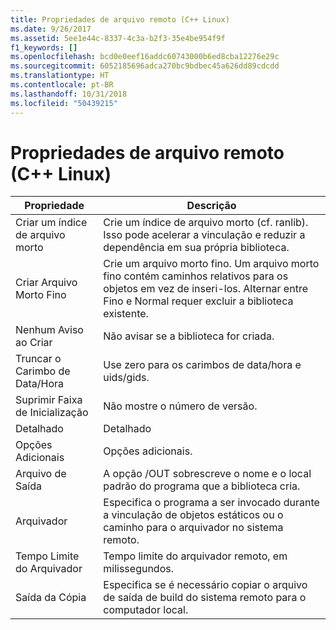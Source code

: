 ```yaml
---
title: Propriedades de arquivo remoto (C++ Linux)
ms.date: 9/26/2017
ms.assetid: 5ee1e44c-8337-4c3a-b2f3-35e4be954f9f
f1_keywords: []
ms.openlocfilehash: bcd0e0eef16addc60743000b6ed8cba12276e29c
ms.sourcegitcommit: 6052185696adca270bc9bdbec45a626dd89cdcdd
ms.translationtype: HT
ms.contentlocale: pt-BR
ms.lasthandoff: 10/31/2018
ms.locfileid: "50439215"
---
```

# <a name="remote-archive-properties-c-linux"></a>Propriedades de arquivo remoto (C++ Linux)

Propriedade | Descrição
--- | ---
Criar um índice de arquivo morto | Crie um índice de arquivo morto (cf. ranlib).  Isso pode acelerar a vinculação e reduzir a dependência em sua própria biblioteca.
Criar Arquivo Morto Fino | Crie um arquivo morto fino.  Um arquivo morto fino contém caminhos relativos para os objetos em vez de inseri-los.  Alternar entre Fino e Normal requer excluir a biblioteca existente.
Nenhum Aviso ao Criar | Não avisar se a biblioteca for criada.
Truncar o Carimbo de Data/Hora | Use zero para os carimbos de data/hora e uids/gids.
Suprimir Faixa de Inicialização | Não mostre o número de versão.
Detalhado | Detalhado
Opções Adicionais | Opções adicionais.
Arquivo de Saída | A opção /OUT sobrescreve o nome e o local padrão do programa que a biblioteca cria.
Arquivador | Especifica o programa a ser invocado durante a vinculação de objetos estáticos ou o caminho para o arquivador no sistema remoto.
Tempo Limite do Arquivador | Tempo limite do arquivador remoto, em milissegundos.
Saída da Cópia | Especifica se é necessário copiar o arquivo de saída de build do sistema remoto para o computador local.
